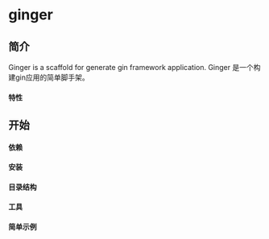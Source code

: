 # ginger

## 简介
Ginger is a scaffold for generate gin framework application.
Ginger 是一个构建gin应用的简单脚手架。

#### 特性


## 开始


#### 依赖


#### 安装


#### 目录结构


#### 工具


#### 简单示例

